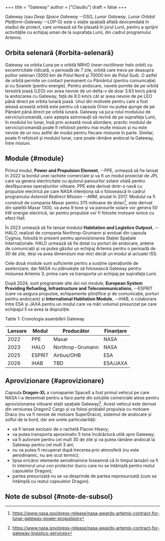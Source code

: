 +++
title = "Gateway"
author = ["Claudiu"]
draft = false
+++

Gateway (sau _Deep Space Gateway_ --DSG, _Lunar Gateway_, _Lunar Orbital Platform-Gateway_ --LOP-G) este o stație spațială aflată deocamdată în stadiul de proiect, care urmează să fie plasată în jurul Lunii, pentru a sprijini  activitățile cu echipaj uman de la suprafața Lunii, din cadrul programului Artemis.


## Orbita selenară {#orbita-selenară}

Gateway va orbita Luna pe o orbită NRHO (_near-rectilinear halo orbit_) cu excentricitate ridicată, o perioadă de 7 zile, orbită care trece pe deasupra polilor selenari (3000 km de Polul Nord și 70000 km de Polul Sud). O astfel de orbită permite un contact permanent cu Pământul (pentru comunicație) și cu Soarele (pentru energie). Pentru andocare, navele pornite de pe orbită terestră joasă (LEO) vor avea nevoie de un delta-v de doar 3.63 km/s până la andocarea cu Gateway, față de 8.0 km/s cât ar avea nevoie de pe LEO până direct pe orbita lunară joasă. Unul din motivele pentru care a fost aleasă această orbită este pentru că capsula Orion nu putea ajunge de pe Pământ până direct pe orbită lunară. Gateway va juca rolul modulului de serviciu/comandă, care aștepta astronauții să revină de pe suprafața Lunii, în modulul lor lunar, însă prin această nouă abordare, practic modulul de serviciu/comandă poate fi refolosit pentru mai multe misiuni și nu este nevoie de un nou astfel de modul pentru fiecare misiunie în parte. Similar, poate fi refolosit și modulul lunar, care poate rămâne andocat la Gateway, între misiuni.


## Module {#module}

Primul modul, **Power and Propulsion Element**, --PPE, urmează să fie lansat în 2022 la bordul unei rachete comerciale și va fi un modul proiectat de JPL care va genera electricitate cu ajutorul panourilor solare vitală pentru desfășurarea operațiunilor viitoare. PPE este derivat dintr-o navă cu propulsie electrică pe care NASA intenționa să o folosească în cadrul programului _Asteroid Redirect Mission_ --ARM, anulat în 2017. Modulul va fi construit de compania Maxar pentru 375 milioane de dolari[^fn:1], este derivat din sateliții Maxar 1300, va avea 9 tone și va panourile solare vor genera 50 kW energie electrică, iar pentru propulsie vor fi folosite motoare ionice cu efect Hall.

În 2023 urmează să fie lansat modulul **Habitation and Logistics Outpost**, --HALO, realizat de compania Northrop-Grumann și evoluat din capsula Cygnus, folosită în prezent pentru aprovizionarea Stației Spațiale Internaționale. HALO urmează să fie dotat cu porturi de andocare, antene de comunicații și va putea găzdui un echipaj Artemis pentru o perioadă de 30 de zile, deși va avea dimensiuni mai mici decât un modul al actualei ISS.

Cele două module sunt suficiente pentru a susține operațiunile de aselenizare, dar NASA nu plănuiește să folosească Gateway pentru misiunea Artemis 3, prima care va transporta un echipaj pe suprafața Lunii.

După 2024, sunt programate alte doi noi module, **European System Providing Refueling, Infrastructure and Telecommunications**, --ESPRIT (care va asigura propulsie, echipamente științifice și de comunicație, porturi pentru andocare) și **International Habitation Module**, --iHAB, o colaborare între ESA și JAXA pentru un modul care va mări volumul presurizat pe care echipajul îl va avea la dispoziție.

<div class="table-caption">
  <span class="table-number">Table 1</span>:
  Cronologia asamblării Gateway
</div>

| Lansare | Modul  | Producător       | Finanțare |
|---------|--------|------------------|-----------|
| 2022    | PPE    | Maxar            | NASA      |
| 2023    | HALO   | Northrop-Grumann | NASA      |
| 2025    | ESPRIT | Airbus/OHB       | ESA       |
| 2026    | iHAB   | TBD              | ESA/JAXA  |


## Aprovizionare {#aprovizionare}

Capsula **Dragon-XL** a comapaniei SpaceX a fost primul vehicul pe care NASA l-a desemnat pentru a face parte din soluțiile comerciale alese pentru aprovizionarea viitoarei stații spațiale Gateway[^fn:2]. Acest vehicul este derivat din versiunea Dragon2 Cargo și va folosi probabil propulsia cu motoare Draco (nu va fi nevoie de motoare SuperDraco), sistemul de andocare și softul de la bord, dar are unele particularități:

-   va fi lansat exclusiv de o rachetă Flacon Heavy;
-   va putea transporta aproximativ 5 tone încărăctură utilă spre Gateway;
-   va fi autonom pentru cel mult 30 de zile și va putea rămâne andocat la Gateway pentru cel mult 3 ani;
-   nu va putea fi recuperat după trecerea prin atmosferă (nu este aerodinamic, nu are scut termic);
-   lipsa oricăror elemente aerodinamice înseamnă că în timpul lansării va fi în interiorul unui con protector (lucru care nu se întâmplă pentru restul capsulelor Dragon);
-   partea presurizată nu se va desprinde de partea nepresurizată (cum se întâmplă cu restul capsulelor Dragon).


## Note de subsol {#note-de-subsol}

[^fn:1]: <https://www.nasa.gov/press-release/nasa-awards-artemis-contract-for-lunar-gateway-power-propulsion>
[^fn:2]: <https://www.nasa.gov/press-release/nasa-awards-artemis-contract-for-gateway-logistics-services>
